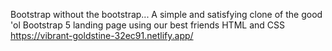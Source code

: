 Bootstrap without the bootstrap... 
A simple and satisfying clone of the good 'ol Bootstrap 5 landing page using our best friends HTML and CSS
https://vibrant-goldstine-32ec91.netlify.app/  